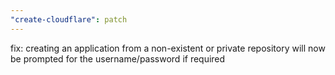 ```yaml
---
"create-cloudflare": patch
---
```


fix: creating an application from a non-existent or private repository will now be prompted for the username/password if required
